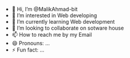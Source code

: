 - 👋 Hi, I’m @MalikAhmad-bit
- 👀 I’m interested in Web developing
- 🌱 I’m currently learning Web  development
- 💞️ I’m looking to collaborate on sotware house
- 📫 How to reach me by my Email
- 😄 Pronouns: ...
- ⚡ Fun fact: ...

<!---
MalikAhmad-bit/MalikAhmad-bit is a ✨ special ✨ repository because its `README.md` (this file) appears on your GitHub profile.
You can click the Preview link to take a look at your changes.
--->
